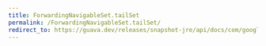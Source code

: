 ```yaml
---
title: ForwardingNavigableSet.tailSet
permalink: /ForwardingNavigableSet.tailSet/
redirect_to: https://guava.dev/releases/snapshot-jre/api/docs/com/google/common/collect/ForwardingNavigableSet.html#tailSet-E-boolean-
---
```

